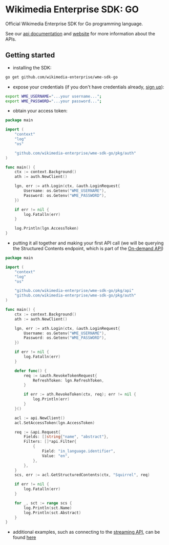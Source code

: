 # Wikimedia Enterprise SDK: GO

Official Wikimedia Enterprise SDK for Go programming language.

See our [api documentation](https://enterprise.wikimedia.com/docs/) and [website](https://enterprise.wikimedia.com/) for more information about the APIs.

## Getting started

- installing the SDK:

```bash
go get github.com/wikimedia-enterprise/wme-sdk-go
```

- expose your credentials (if you don't have credentials already, [sign up](https://dashboard.enterprise.wikimedia.com/signup/)):

```bash
export WME_USERNAME="...your username...";
export WME_PASSWORD="...your password...";
```

- obtain your access token:

```go
package main

import (
	"context"
	"log"
	"os"

	"github.com/wikimedia-enterprise/wme-sdk-go/pkg/auth"
)

func main() {
	ctx := context.Background()
	ath := auth.NewClient()

	lgn, err := ath.Login(ctx, &auth.LoginRequest{
		Username: os.Getenv("WME_USERNAME"),
		Password: os.Getenv("WME_PASSWORD"),
	})

	if err != nil {
		log.Fatalln(err)
	}

	log.Println(lgn.AccessToken)
}
```

- putting it all together and making your first API call (we will be querying the Structured Contents endpoint, which is part of the [On-demand API](https://enterprise.wikimedia.com/docs/on-demand/))

```go
package main

import (
	"context"
	"log"
	"os"

	"github.com/wikimedia-enterprise/wme-sdk-go/pkg/api"
	"github.com/wikimedia-enterprise/wme-sdk-go/pkg/auth"
)

func main() {
	ctx := context.Background()
	ath := auth.NewClient()

	lgn, err := ath.Login(ctx, &auth.LoginRequest{
		Username: os.Getenv("WME_USERNAME"),
		Password: os.Getenv("WME_PASSWORD"),
	})

	if err != nil {
		log.Fatalln(err)
	}

	defer func() {
		req := &auth.RevokeTokenRequest{
			RefreshToken: lgn.RefreshToken,
		}

		if err := ath.RevokeToken(ctx, req); err != nil {
			log.Println(err)
		}
	}()

	acl := api.NewClient()
	acl.SetAccessToken(lgn.AccessToken)

	req := &api.Request{
		Fields: []string{"name", "abstract"},
		Filters: []*api.Filter{
			{
				Field: "in_language.identifier",
				Value: "en",
			},
		},
	}
	scs, err := acl.GetStructuredContents(ctx, "Squirrel", req)

	if err != nil {
		log.Fatalln(err)
	}

	for _, sct := range scs {
		log.Println(sct.Name)
		log.Println(sct.Abstract)
	}
}
```

- additional examples, such as connecting to the [streaming API](/example/streaming/), can be found [here](/example/)
